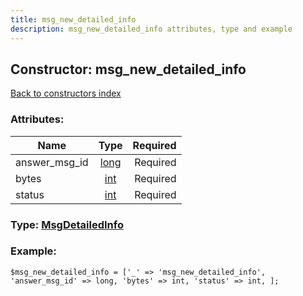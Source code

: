 ```yaml
---
title: msg_new_detailed_info
description: msg_new_detailed_info attributes, type and example
---
```

## Constructor: msg\_new\_detailed\_info  
[Back to constructors index](index.md)



### Attributes:

| Name     |    Type       | Required |
|----------|:-------------:|---------:|
|answer\_msg\_id|[long](../types/long.md) | Required|
|bytes|[int](../types/int.md) | Required|
|status|[int](../types/int.md) | Required|



### Type: [MsgDetailedInfo](../types/MsgDetailedInfo.md)


### Example:

```
$msg_new_detailed_info = ['_' => 'msg_new_detailed_info', 'answer_msg_id' => long, 'bytes' => int, 'status' => int, ];
```  

